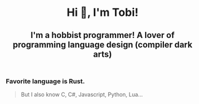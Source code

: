 <h1 align="center">Hi 👋, I'm Tobi!</h1>  
<h2 align="center">
  I'm a hobbist programmer! A lover of programming language design (compiler dark arts)
  <br></br>
</h2>  

### Favorite language is Rust. 
> But I also know C, C#, Javascript, Python, Lua...
